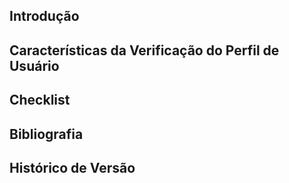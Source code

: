 ## <a>Introdução</a>

## <a>Características da Verificação do Perfil de Usuário</a>

## <a>Checklist</a>

## <a>Bibliografia</a>  

## <a>Histórico de Versão</a>